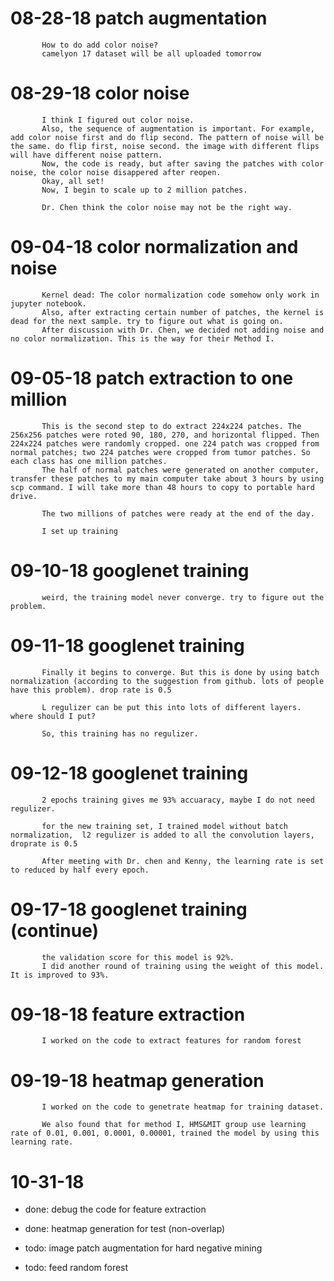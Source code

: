 # 08-28-18 patch augmentation
           How to do add color noise?
           camelyon 17 dataset will be all uploaded tomorrow
# 08-29-18 color noise
           I think I figured out color noise. 
           Also, the sequence of augmentation is important. For example, add color noise first and do flip second. The pattern of noise will be the same. do flip first, noise second. the image with different flips will have different noise pattern.
           Now, the code is ready, but after saving the patches with color noise, the color noise disappered after reopen.
           Okay, all set!
           Now, I begin to scale up to 2 million patches.
           
           Dr. Chen think the color noise may not be the right way. 
           
# 09-04-18 color normalization and noise
           Kernel dead: The color normalization code somehow only work in jupyter notebook. 
           Also, after extracting certain number of patches, the kernel is dead for the next sample. try to figure out what is going on.
           After discussion with Dr. Chen, we decided not adding noise and no color normalization. This is the way for their Method I.
           
# 09-05-18 patch extraction to one million
           
           This is the second step to do extract 224x224 patches. The 256x256 patches were roted 90, 180, 270, and horizontal flipped. Then 224x224 patches were randomly cropped. one 224 patch was cropped from normal patches; two 224 patches were cropped from tumor patches. So each class has one million patches. 
           The half of normal patches were generated on another computer, transfer these patches to my main computer take about 3 hours by using scp command. I will take more than 48 hours to copy to portable hard drive. 
           
           The two millions of patches were ready at the end of the day.
           
           I set up training
           
 # 09-10-18 googlenet training
 
           weird, the training model never converge. try to figure out the problem. 
           
 # 09-11-18 googlenet training
 
           Finally it begins to converge. But this is done by using batch normalization (according to the suggestion from github. lots of people have this problem). drop rate is 0.5
           
           L regulizer can be put this into lots of different layers. where should I put?
           
           So, this training has no regulizer.
           
 # 09-12-18 googlenet training
 
           2 epochs training gives me 93% accuaracy, maybe I do not need regulizer. 
           
           for the new training set, I trained model without batch normalization,  l2 regulizer is added to all the convolution layers, droprate is 0.5
           
           After meeting with Dr. chen and Kenny, the learning rate is set to reduced by half every epoch.
           
 # 09-17-18 googlenet training (continue)
           the validation score for this model is 92%.
           I did another round of training using the weight of this model. It is improved to 93%.
           
 # 09-18-18 feature extraction
           I worked on the code to extract features for random forest
           
 # 09-19-18 heatmap generation
           I worked on the code to genetrate heatmap for training dataset. 
           
           We also found that for method I, HMS&MIT group use learning rate of 0.01, 0.001, 0.0001, 0.00001, trained the model by using this learning rate.
           
 # 10-31-18 
 
 - done: debug the code for feature extraction
 - done: heatmap generation for test (non-overlap)
 
 - todo: image patch augmentation for hard negative mining
 - todo: feed random forest 
           
           
           
